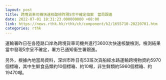 ```yaml
---
layout: post
title: 跨境貨車司機快速核酸檢昨現5宗不確定個案　當局跟進
date: 2022-07-01 18:31:23.000000000 +08:00
link: https://news.rthk.hk/rthk/ch/component/k2/1655710-20220701.htm
categories: rthk
---
```


運輸署昨日在各陸路口岸為跨境貨車司機共進行3600次快速核酸檢測，檢測結果當中發現5宗呈不確定，署方已通知衞生署跟進。

另外，根據內地當局資料，深圳市昨日有53班次貨船經水路運輸跨境物資約5970個標箱，其中生鮮食品類約10個標箱、約10噸，非生鮮類約5960個標箱、約19470噸。
